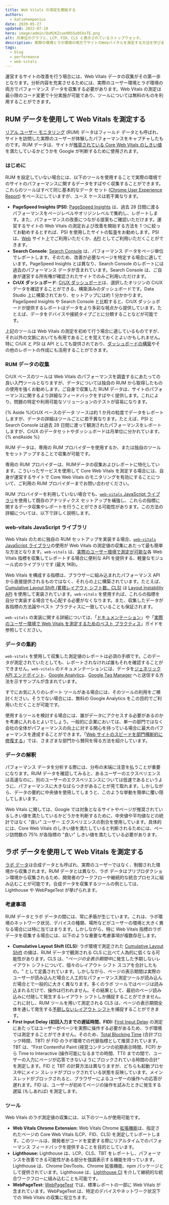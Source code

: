 ```yaml
---
title: Web Vitals の測定を開始する
authors:
  - katiehempenius
date: 2020-05-27
updated: 2022-07-18
hero: image/admin/QxMJKZcue9RS5u05XxTE.png
alt: 月単位のグラフと、LCP、FID、CLS と表示されているストップウォッチ。
description: 実際の環境とラボ環境の両方でサイトのWebバイタルを測定する方法を学びます。
tags:
  - blog
  - performance
  - web-vitals
---
```


運営するサイトの改善を行う場合には、Web Vitals データの収集がその第一歩となります。分析内容を充実させるためには、実際のユーザー環境とラボ環境の両方でパフォーマンス データを収集する必要があります。Web Vitals の測定は最小限のコード変更で十分実施が可能であり、ツールについては無料のものを利用することができます。

## RUM データを使用して Web Vitals を測定する

[リアル ユーザー モニタリング](https://en.wikipedia.org/wiki/Real_user_monitoring) (RUM) データはフィールド データとも呼ばれ、サイトを訪問した実際のユーザーが体験したパフォーマンスをキャプチャしたものです。RUM データは、サイトが[推奨されている Core Web Vitals のしきい値](/vitals/)を満たしているかどうかを Google が判断するために使用されます。

### はじめに

RUM を設定していない場合には、以下のツールを使用することで実際の環境でのサイトのパフォーマンスに関するデータをすばやく収集することができます。これらのツールはすべて同じ基本的なデータ セット ([Chrome User Experience Report](https://developer.chrome.com/docs/crux/)) をベースにしていますが、ユース ケースは若干異なります。

- **PageSpeed Insights (PSI)**: [PageSpeed Insights](https://pagespeed.web.dev/) は、過去 28 日間に渡るパフォーマンスをページレベルやオリジンレベルで集約し、レポートします。また、パフォーマンスの改善につながる提案もご確認いただけます。運営するサイトの Web Vitals の測定および改善を開始する方法を 1 つに絞ってお勧めするとすれば、PSI を使用したサイトの監査をお勧めします。PSI は、[Web](https://pagespeed.web.dev/) サイト上でご利用いただくか、[API](https://developers.google.com/speed/docs/insights/v5/get-started) としてご利用いただくことができます。
- **Search Console**: [Search Console](https://search.google.com/search-console/welcome) は、パフォーマンス データをページ単位でレポートします。そのため、改善が必要なページを特定する場合に適しています。PageSpeed Insights とは異なり、Search Console のレポートには過去のパフォーマンス データが含まれています。Search Console は、ご自身が運営する所有権が確認されたサイトでのみご利用いただけます。
- **CrUX ダッシュボード**: [CrUX ダッシュボード](https://developers.google.com/web/updates/2018/08/chrome-ux-report-dashboard)は、選択したオリジンの CrUX データを確認することができる、構築済みのダッシュボードです。Data Studio 上に構築されており、セットアップには約 1 分かかります。PageSpeed Insights や Search Console と比較すると、CrUX ダッシュボードが提供するレポートはデータをより多彩な視点から提供しています。たとえば、データをデバイスや接続タイプごとに分類することなどが可能です。

上記のツールは Web Vitals の測定を初めて行う場合に適しているものですが、それ以外の文脈においても有用であることを覚えておくとよいかもしれません。特に CrUX と PSI は API としても提供されており、[ダッシュボードの構築](https://dev.to/chromiumdev/a-step-by-step-guide-to-monitoring-the-competition-with-the-chrome-ux-report-4k1o)やその他のレポートの作成にも活用することができます。

### RUM データの収集

CrUX ベースのツールは Web Vitals のパフォーマンスを調査するにあたっての良い入門ツールとなりますが、データについては独自の RUM から取得したものの使用を強くお勧めします。ご自身で収集した RUM データは、サイトのパフォーマンスに関するより詳細なフィードバックをすばやく提供します。これにより、問題の特定や利用可能なソリューションのテストが容易になります。

{% Aside %}CrUX ベースのデータ ソースは約 1 か月の粒度でデータをレポートしますが、データの詳細はツールごとに若干異なります。たとえば、PSI と Search Console は過去 28 日間に渡って観測されたパフォーマンスをレポートしますが、CrUX のデータセットやダッシュボードは月単位に分かれています。{% endAside %}

RUM データは、専用の RUM プロバイダーを使用するか、または独自のツールをセットアップすることで収集が可能です。

専用の RUM プロバイダーは、RUMデータの収集およびレポートに特化しています。こういったサービスを使用して Core Web Vitals を測定する場合には、自身が運営するサイトで Core Web Vitals のモニタリングを有効にすることについて、ご利用の RUM プロバイダーまでお問い合わせください。

RUM プロバイダーを利用していない場合でも、[`web-vitals` JavaScript ライブラリ](https://github.com/GoogleChrome/web-vitals)を使用して既存のアナリティクス セットアップを補強し、これらの指標に関するデータ収集やレポートを行うことができる可能性があります。この方法の詳細については、以下で詳しく説明します。

### web-vitals JavaScript ライブラリ

Web Vitals のために独自の RUM セットアップを実装する場合、[`web-vitals` JavaScript ライブラリ](https://github.com/GoogleChrome/web-vitals)の使用が Web Vitals の測定値の収集にあたって最も簡単な方法となります。`web-vitals` は、[実際のユーザー環境で測定が可能な](/user-centric-performance-metrics/#in-the-field)各 Web Vitals 指標を収集してレポートする場合に便利な API を提供する、軽量なモジュール式のライブラリです (最大 1KB)。

Web Vitals を構成する指標は、ブラウザーに組み込まれたパフォーマンス API から直接提供されるものではなく、それらの上に構築されています。たとえば、[Cumulative Layout Shift (累積レイアウト シフト数、CLS)](/cls/) は [Layout Instability API](https://wicg.github.io/layout-instability/) を使用して実装されています。`web-vitals` を使用すれば、これらの指標を自分で実装する場合でも心配する必要がなくなります。また、収集したデータが各指標の方法論やベスト プラクティスに一致していることも保証されます。

`web-vitals` の実装に関する詳細については、「[ドキュメンテーション](https://github.com/GoogleChrome/web-vitals)」や「[実際のユーザー環境で Web Vitals を測定するためのベスト プラクティス](/vitals-field-measurement-best-practices/)」ガイドを参照してください。

### データの集約

`web-vitals` を使用して収集した測定値のレポートは必須の手順です。このデータが測定されていたとしても、レポートされなければ誰もそれを確認することができません。`web-vitals` のドキュメンテーションには、データを[ジェネリック API エンドポイント](https://github.com/GoogleChrome/web-vitals#send-the-results-to-an-analytics-endpoint)、[Google Analytics](https://github.com/GoogleChrome/web-vitals#send-the-results-to-google-analytics)、[Google Tag Manager](https://github.com/GoogleChrome/web-vitals#send-the-results-to-google-tag-manager) へと送信する方法を示すサンプルが含まれています。

すでにお気に入りのレポート ツールがある場合には、そのツールの利用をご検討ください。そうでない場合には、無料の Google Analytics をこの目的でご利用いただくことが可能です。

使用するツールを検討する場合には、誰がデータにアクセスする必要があるのかを考慮に入れるとよいでしょう。一般的に企業においては、単一の部門ではなく会社の全体がパフォーマンスの向上に対する関心を持っている場合に最大のパフォーマンスを達成することができます。「[Web サイトのスピードを部門横断的に修復する](/fixing-website-speed-cross-functionally/)」では、さまざまな部門から賛同を得る方法を紹介しています。

### データの解釈

パフォーマンス データを分析する際には、分布の末端に注意を払うことが重要になります。RUM データを確認してみると、あるユーザーのエクスペリエンスは高速なのに、別のユーザーのエクスペリエンスについては低速であるというように、パフォーマンスに大きなばらつきがあることが見て取れます。しかしながら、データの要約に中央値を使用してしまうと、このような挙動を簡単に覆い隠してしまいます。

Web Vitals に関しては、Google では対象となるサイトやページが推奨されているしきい値を満たしているかどうかを判断するために、中央値や平均値などの統計ではなく "良い" ユーザー エクスペリエンスの割合を使用しています。具体的には、Core Web Vitals のしきい値を満たしていると判断されるためには、ページ訪問数の 75% が各指標の "良い" しきい値を満たしている必要があります。

## ラボ データを使用して Web Vitals を測定する

[ラボ データ](/user-centric-performance-metrics/#in-the-lab)は合成データとも呼ばれ、実際のユーザーではなく、制御された環境から収集されます。RUM データとは異なり、ラボ データはプリプロダクション環境から収集されるため、開発者のワークフローや継続的な統合プロセスに組み込むことが可能です。合成データを収集するツールの例としては、Lighthouse や WebPageTest が挙げられます。

### 考慮事項

RUM データとラボ データの間には、常に矛盾が生じています。これは、ラボ環境のネットワーク状況、デバイスの種類、場所などがユーザーの環境と大きく異なる場合には特に当てはまります。しかしながら、特に Web Vitals 指標のラボ データを収集する場合には、以下のような重要な考慮事項が複数存在します。

- **Cumulative Layout Shift (CLS):** ラボ環境で測定された [Cumulative Layout Shift](/cls/) の値は、RUM データで観測される CLS に比べて人為的に低くなる可能性があります。CLS は、"*ページの全表示期間中*に発生した予期しないレイアウト シフトについて、個々のレイアウト シフト スコアを合計したもの。" として定義されています。しかしながら、ページの表示期間は実際のユーザーが読み込んだ場合と人工的なパフォーマンス測定ツールが読み込んだ場合とで一般的に大きく異なります。多くのラボ ツールではページは読み込まれるだけで、操作は行われません。その結果として、最初のページ読み込みに付随して発生するレイアウト シフトしか捕捉することができません。これに対し、RUM ツールを用いて測定される CLS は、ページの表示期間全体を通して発生する[予期しないレイアウト シフト](/cls/#expected-vs.-unexpected-layout-shifts)を捕捉することができます。
- **First Input Delay (初回入力までの遅延時間、FID):** [First Input Delay](/fid/) の測定にあたってはユーザーがページを実際に操作する必要があるため、ラボ環境では測定することができません。そのため、[Total Blocking Time](/tbt/) (合計ブロック時間、TBT) が FID のラボ環境での代替指標として推奨されています。TBT は、"First Contentful Paint (視覚コンテンツの初期表示時間、FCP) から Time to Interactive (操作可能になるまでの時間、TTI) までの間で、ユーザーの入力にページが応答できないようにブロックされている時間の合計" を測定します。FID と TBT の計算方法は異なりますが、どちらも起動プロセス中にメイン スレッドがブロックされている状態を反映しています。メイン スレッドがブロックされると、ブラウザーによるユーザーの操作への応答が遅れます。FID は、ユーザーが初めてページの操作を試みたときに発生する遅延 (もしあれば) を測定します。

### ツール

Web Vitals のラボ測定値の収集には、以下のツールが使用可能です。

- **Web Vitals Chrome Extension:** Web Vitals Chrome [拡張機能](https://github.com/GoogleChrome/web-vitals-extension)は、指定されたページの Core Web Vitals (LCP、FID、CLS) を測定してレポートします。このツールは、開発者がコードを変更する際にリアルタイムでのパフォーマンス フィードバックを提供することを目的としています。
- **Lighthouse:** Lighthouse は、LCP、CLS、TBT をレポートし、パフォーマンスを改善できる可能性がある部分を強調表示する機能を持っています。Lighthouse は、Chrome DevTools、Chrome 拡張機能、npm パッケージとして提供されています。Lighthouse は、[Lighthouse CI](https://github.com/GoogleChrome/lighthouse-ci) を介して継続的な統合ワークフローに組み込むことも可能です。
- **WebPageTest:** [WebPageTest](https://webpagetest.org/) では、標準レポートの一部に Web Vitals が含まれています。WebPageTest は、特定のデバイスやネットワーク状況下での Web Vitals の収集に役立ちます。
